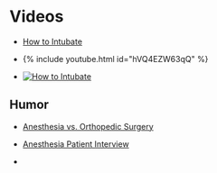 # Videos

* [How to Intubate](https://youtu.be/hVQ4EZW63qQ)

* {% include youtube.html id="hVQ4EZW63qQ" %}

 * [![How to Intubate](https://img.youtube.com/vi/hVQ4EZW63qQ/maxresdefault.jpg)](https://www.youtube.com/watch?v=hVQ4EZW63qQ)
## Humor

* [Anesthesia vs. Orthopedic Surgery](https://youtu.be/3rTsvb2ef5k)

* [Anesthesia Patient Interview](https://youtu.be/E75FPnr8DYo)

* 

